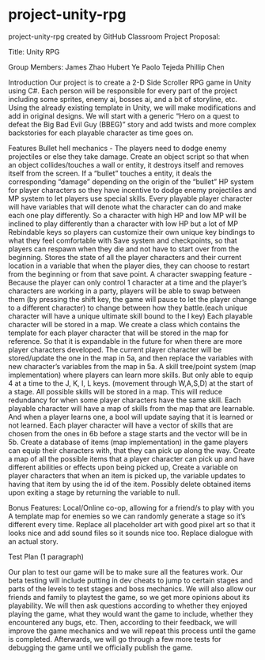 # project-unity-rpg
project-unity-rpg created by GitHub Classroom
Project Proposal:

Title: Unity RPG

Group Members:
James Zhao
Hubert Ye
Paolo Tejeda
Phillip Chen

Introduction
	Our project is to create a 2-D Side Scroller RPG game in Unity using C#. Each person will be responsible for every part of the project including some sprites, enemy ai, bosses ai, and a bit of storyline, etc. Using the already existing template in Unity, we will make modifications and add in original designs. We will start with a generic “Hero on a quest to defeat the Big Bad Evil Guy (BBEG)” story and add twists and more complex backstories for each playable character as time goes on.

Features
Bullet hell mechanics - The players need to dodge enemy projectiles or else they take damage.
Create an object script so that when an object collides/touches a wall or entity, it destroys itself and removes itself from the screen. 
If a “bullet” touches a entity, it deals the corresponding “damage” depending on the origin of the “bullet” 
HP system for player characters so they have incentive to dodge enemy projectiles and MP system to let players use special skills.
Every playable player character will have variables that will denote what the character can do and make each one play differently. So a character with high HP and low MP will be inclined to play differently than a character with low HP but a lot of MP
Rebindable keys so players can customize their own unique key bindings to what they feel comfortable with
Save system and checkpoints, so that players can respawn when they die and not have to start over from the beginning.
Stores the state of all the player characters and their current location in a variable that when the player dies, they can choose to restart from the beginning or from that save point.
A character swapping feature - Because the player can only control 1 character at a time and the player’s characters are working in a party, players will be able to swap between them (by pressing the shift key, the game will pause to let the player change to a different character) to change between how they battle.(each unique character will have a unique ultimate skill bound to the I key)
Each playable character will be stored in a map.
We create a class which contains the template for each player character that will be stored in the map for reference. So that it is expandable in the future for when there are more player characters developed. 
The current player character will be stored/update the one in the map in 5a, and then replace the variables with new character’s variables from the map in 5a.
A skill tree/point system (map implementation) where players can learn more skills. But only able to equip 4 at a time to the J, K, I, L keys. (movement through W,A,S,D) at the start of a stage.
All possible skills will be stored in a map. This will reduce redundancy for when some player characters have the same skill.
Each playable character will have a map of skills from the map that are learnable. And when a player learns one, a bool will update saying that it is learned or not learned.
Each player character will have a vector of skills that are chosen from the ones in 6b before a stage starts and the vector will be in 5b.
Create a database of items (map implementation) in the game players can equip their characters with, that they can pick up along the way. 
Create a map of all the possible items that a player character can pick up and have different abilities or effects upon being picked up,
Create a variable on player characters that when an item is picked up, the variable updates to having that item by using the id of the item.
Possibly delete obtained items upon exiting a stage by returning the variable to null.

Bonus Features:
Local/Online co-op, allowing for a friend/s to play with you
A template map for enemies so we can randomly generate a stage so it’s different every time.
Replace all placeholder art with good pixel art so that it looks nice and add sound files so it sounds nice too.
Replace dialogue with an actual story.

Test Plan (1 paragraph)

Our plan to test our game will be to make sure all the features work. Our beta testing will include putting in 
dev cheats to jump to certain stages and parts of the levels to test stages and boss mechanics. We will also
allow our friends and family to playtest the game, so we get more opinions about its playability. We will then
ask questions according to whether they enjoyed playing the game, what they would want the game to include, whether
they encountered any bugs, etc. Then, according to their feedback, we will improve the game mechanics and we
will repeat this process until the game is completed. Afterwards, we will go through a few more tests for debugging
the game until we officially publish the game. 
